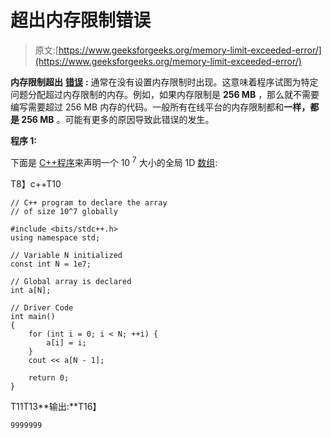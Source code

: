 # 超出内存限制错误

> 原文:[https://www.geeksforgeeks.org/memory-limit-exceeded-error/](https://www.geeksforgeeks.org/memory-limit-exceeded-error/)

**内存限制超出** [**错误**](https://www.geeksforgeeks.org/errors-in-cc/) **:** 通常在没有设置内存限制时出现。这意味着程序试图为特定问题分配超过内存限制的内存。例如，如果内存限制是 **256 MB** ，那么就不需要编写需要超过 256 MB 内存的代码。一般所有在线平台的内存限制都和**一样，都是 256 MB** 。可能有更多的原因导致此错误的发生。

**程序 1:**

下面是 [C++程序](https://www.geeksforgeeks.org/c-plus-plus/)来声明一个 10 <sup>7</sup> 大小的全局 1D [数组](https://www.geeksforgeeks.org/introduction-to-arrays/):

T8】c++T10

```
// C++ program to declare the array
// of size 10^7 globally

#include <bits/stdc++.h>
using namespace std;

// Variable N initialized
const int N = 1e7;

// Global array is declared
int a[N];

// Driver Code
int main()
{
    for (int i = 0; i < N; ++i) {
        a[i] = i;
    }
    cout << a[N - 1];

    return 0;
}
```

T11T13**输出:**T16】

```
9999999
```